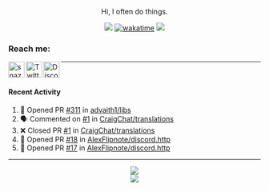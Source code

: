 

<div align=center>

Hi, I often do things.

![](https://komarev.com/ghpvc/?username=Snazzah&label=profile+views&color=fc2929) [![wakatime](https://wakatime.com/badge/user/eae27c19-37ad-4824-a6fc-801fed66e5b2.svg)](https://wakatime.com/@eae27c19-37ad-4824-a6fc-801fed66e5b2)
![](https://hit.yhype.me/github/profile?account_id=7025343)
  
</div>

[website]: https://snazzah.com/
[twitter]: https://twitter.com/Snazzah
[discord]: https://snaz.in/discord
[twitch]: https://twitch.tv/SnazzahGuy


### Reach me:

[<img align="left" alt="snazzah.com" width="32px" src="https://api.iconify.design/bi:globe.svg?color=%23fc2929&height=32" />][website]
[<img align="left" alt="Twitter" width="32px" src="https://api.iconify.design/simple-icons:twitter.svg?color=%23fc2929&height=32" />][twitter]
[<img align="left" alt="Discord" width="32px" src="https://api.iconify.design/simple-icons:discord.svg?color=%23fc2929&height=32" />][discord]

---

<br/>



####  Recent Activity

<!--START_SECTION:activity-->
1. 💪 Opened PR [#311](https://github.com/advaith1/libs/pull/311) in [advaith1/libs](https://github.com/advaith1/libs)
2. 🗣 Commented on [#1](https://github.com/CraigChat/translations/issues/1) in [CraigChat/translations](https://github.com/CraigChat/translations)
3. ❌ Closed PR [#1](https://github.com/CraigChat/translations/pull/1) in [CraigChat/translations](https://github.com/CraigChat/translations)
4. 💪 Opened PR [#18](https://github.com/AlexFlipnote/discord.http/pull/18) in [AlexFlipnote/discord.http](https://github.com/AlexFlipnote/discord.http)
5. 💪 Opened PR [#17](https://github.com/AlexFlipnote/discord.http/pull/17) in [AlexFlipnote/discord.http](https://github.com/AlexFlipnote/discord.http)
<!--END_SECTION:activity-->

---

<div align="center">
  <img align="center" src="https://github-readme-stats.vercel.app/api?username=Snazzah&show_icons=true&count_private=true&hide_border=true&icon_color=fff&bg_color=852121&title_color=fff&text_color=fff" />
</div>
<div align="center">
  <a href="https://wakatime.com/@Snazzah">
    <img align="center" src="https://github-readme-stats.vercel.app/api/wakatime?username=Snazzah&layout=compact&custom_title=Weekly%20Development%20Breakdown&hide_border=true&icon_color=fff&bg_color=852121&title_color=fff&text_color=fff" />
  </a>
</div>
